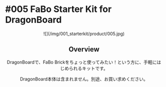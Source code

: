 # #005 FaBo Starter Kit for DragonBoard

<center>
![](/img/001_starterkit/product/005.jpg)
<!--COLORME-->

## Overview
DragonBoardで、FaBo Brickをちょっと使ってみたい！という方に、手軽にはじめられるキットです。

DragonBoard本体は含まれません。別途、お買い求めください。
